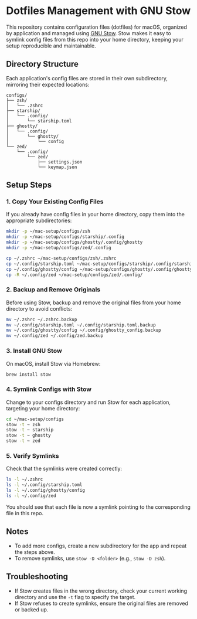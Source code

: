# Dotfiles Management with GNU Stow

This repository contains configuration files (dotfiles) for macOS, organized by application and managed using [GNU Stow](https://www.gnu.org/software/stow/). Stow makes it easy to symlink config files from this repo into your home directory, keeping your setup reproducible and maintainable.

## Directory Structure

Each application's config files are stored in their own subdirectory, mirroring their expected locations:

```
configs/
├── zsh/
│   └── .zshrc
├── starship/
│   └── .config/
│       └── starship.toml
├── ghostty/
│   └── .config/
│       └── ghostty/
│           └── config
└── zed/
    └── .config/
        └── zed/
            ├── settings.json
            └── keymap.json
```

## Setup Steps

### 1. Copy Your Existing Config Files

If you already have config files in your home directory, copy them into the appropriate subdirectories:

```sh
mkdir -p ~/mac-setup/configs/zsh
mkdir -p ~/mac-setup/configs/starship/.config
mkdir -p ~/mac-setup/configs/ghostty/.config/ghostty
mkdir -p ~/mac-setup/configs/zed/.config

cp ~/.zshrc ~/mac-setup/configs/zsh/.zshrc
cp ~/.config/starship.toml ~/mac-setup/configs/starship/.config/starship.toml
cp ~/.config/ghostty/config ~/mac-setup/configs/ghostty/.config/ghostty/config
cp -R ~/.config/zed ~/mac-setup/configs/zed/.config/
```

### 2. Backup and Remove Originals

Before using Stow, backup and remove the original files from your home directory to avoid conflicts:

```sh
mv ~/.zshrc ~/.zshrc.backup
mv ~/.config/starship.toml ~/.config/starship.toml.backup
mv ~/.config/ghostty/config ~/.config/ghostty_config.backup
mv ~/.config/zed ~/.config/zed.backup
```

### 3. Install GNU Stow

On macOS, install Stow via Homebrew:

```sh
brew install stow
```

### 4. Symlink Configs with Stow

Change to your configs directory and run Stow for each application, targeting your home directory:

```sh
cd ~/mac-setup/configs
stow -t ~ zsh
stow -t ~ starship
stow -t ~ ghostty
stow -t ~ zed
```

### 5. Verify Symlinks

Check that the symlinks were created correctly:

```sh
ls -l ~/.zshrc
ls -l ~/.config/starship.toml
ls -l ~/.config/ghostty/config
ls -l ~/.config/zed
```

You should see that each file is now a symlink pointing to the corresponding file in this repo.

## Notes

- To add more configs, create a new subdirectory for the app and repeat the steps above.
- To remove symlinks, use `stow -D <folder>` (e.g., `stow -D zsh`).

## Troubleshooting

- If Stow creates files in the wrong directory, check your current working directory and use the `-t` flag to specify the target.
- If Stow refuses to create symlinks, ensure the original files are removed or backed up.

